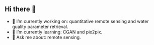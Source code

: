 ## Hi there 👋
- 🔭 I’m currently working on: quantitative remote sensing and water quality parameter retrieval.
- 🌱 I’m currently learning: CGAN and pix2pix.
- 💬 Ask me about: remote sensing.
<!--
**bingoodog/bingoodog** is a ✨ _special_ ✨ repository because its `README.md` (this file) appears on your GitHub profile.

Here are some ideas to get you started:

- 🔭 I’m currently working on ...
- 🌱 I’m currently learning ...
- 👯 I’m looking to collaborate on ...
- 🤔 I’m looking for help with ...
- 💬 Ask me about ...
- 📫 How to reach me: ...
- 😄 Pronouns: ...
- ⚡ Fun fact: ...
-->

